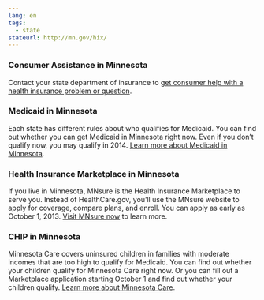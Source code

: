 ```yaml
--- 
lang: en 
tags: 
  - state
stateurl: http://mn.gov/hix/ 
--- 
```


### Consumer Assistance in Minnesota

Contact your state department of insurance to [get consumer help with a health insurance problem or question](http://mn.gov/commerce/insurance/).

### Medicaid in Minnesota

Each state has different rules about who qualifies for Medicaid. You can find out whether you can get Medicaid in Minnesota right now. Even if you don’t qualify now, you may qualify in 2014. [Learn more about Medicaid in Minnesota](http://www.dhs.state.mn.us/main/idcplg?IdcService=GET_DYNAMIC_CONVERSION&RevisionSelectionMethod=LatestReleased&dDocName=dhs16_144033).

### Health Insurance Marketplace in Minnesota

If you live in Minnesota, MNsure is the Health Insurance Marketplace to serve you. Instead of HealthCare.gov, you’ll use the MNsure website to apply for coverage, compare plans, and enroll. You can apply as early as October 1, 2013. [Visit MNsure now](http://mn.gov/hix/) to learn more.

### CHIP in Minnesota

Minnesota Care covers uninsured children in families with moderate incomes that are too high to qualify for Medicaid. You can find out whether your children qualify for Minnesota Care right now. Or you can fill out a Marketplace application starting October 1 and find out whether your children qualify. [Learn more about Minnesota Care](http://www.dhs.state.mn.us/main/idcplg?IdcService=GET_DYNAMIC_CONVERSION&RevisionSelectionMethod=LatestReleased&dDocName=dhs16_144033).
